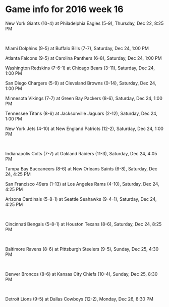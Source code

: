 # Game info for 2016 week 16

New York Giants (10-4) at Philadelphia Eagles (5-9), Thursday, Dec 22, 8:25 PM


<br/>

Miami Dolphins (9-5) at Buffalo Bills (7-7), Saturday, Dec 24, 1:00 PM

Atlanta Falcons (9-5) at Carolina Panthers (6-8), Saturday, Dec 24, 1:00 PM

Washington Redskins (7-6-1) at Chicago Bears (3-11), Saturday, Dec 24, 1:00 PM

San Diego Chargers (5-9) at Cleveland Browns (0-14), Saturday, Dec 24, 1:00 PM

Minnesota Vikings (7-7) at Green Bay Packers (8-6), Saturday, Dec 24, 1:00 PM

Tennessee Titans (8-6) at Jacksonville Jaguars (2-12), Saturday, Dec 24, 1:00 PM

New York Jets (4-10) at New England Patriots (12-2), Saturday, Dec 24, 1:00 PM


<br/>

Indianapolis Colts (7-7) at Oakland Raiders (11-3), Saturday, Dec 24, 4:05 PM

Tampa Bay Buccaneers (8-6) at New Orleans Saints (6-8), Saturday, Dec 24, 4:25 PM

San Francisco 49ers (1-13) at Los Angeles Rams (4-10), Saturday, Dec 24, 4:25 PM

Arizona Cardinals (5-8-1) at Seattle Seahawks (9-4-1), Saturday, Dec 24, 4:25 PM


<br/>

Cincinnati Bengals (5-8-1) at Houston Texans (8-6), Saturday, Dec 24, 8:25 PM


<br/>

Baltimore Ravens (8-6) at Pittsburgh Steelers (9-5), Sunday, Dec 25, 4:30 PM


<br/>

Denver Broncos (8-6) at Kansas City Chiefs (10-4), Sunday, Dec 25, 8:30 PM


<br/>

Detroit Lions (9-5) at Dallas Cowboys (12-2), Monday, Dec 26, 8:30 PM

